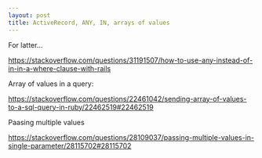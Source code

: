 ```yaml
---
layout: post
title: ActiveRecord, ANY, IN, arrays of values
---
```


For latter...

https://stackoverflow.com/questions/31191507/how-to-use-any-instead-of-in-in-a-where-clause-with-rails

Array of values in a query:

https://stackoverflow.com/questions/22461042/sending-array-of-values-to-a-sql-query-in-ruby/22462519#22462519

Paasing multiple values

https://stackoverflow.com/questions/28109037/passing-multiple-values-in-single-parameter/28115702#28115702
